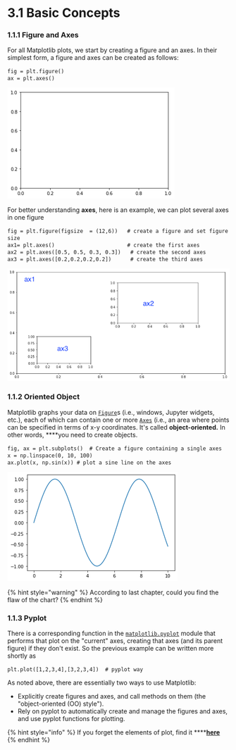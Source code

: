 # 3.1 Basic Concepts

### 1.1.1 Figure and Axes 

For all Matplotlib plots, we start by creating a figure and an axes. In their simplest form, a figure and axes can be created as follows:

```text
fig = plt.figure()
ax = plt.axes()
```

![Figure 1.1.1a  Blank Figure](../.gitbook/assets/blank-figure.png)

For better understanding **axes**, here is an example, we can plot several axes in one figure

```text
fig = plt.figure(figsize  = (12,6))   # create a figure and set figure size
ax1= plt.axes()                       # create the first axes
ax2 = plt.axes([0.5, 0.5, 0.3, 0.3])   # create the second axes   
ax3 = plt.axes([0.2,0.2,0.2,0.2])      # create the third axes
```

![Figure 1.1.1b Axes](../.gitbook/assets/axes.png)

### 1.1.2 Oriented Object 

Matplotlib graphs your data on [`Figure`](https://matplotlib.org/api/_as_gen/matplotlib.figure.Figure.html#matplotlib.figure.Figure)s \(i.e., windows, Jupyter widgets, etc.\), each of which can contain one or more [`Axes`](https://matplotlib.org/api/axes_api.html#matplotlib.axes.Axes) \(i.e., an area where points can be specified in terms of x-y coordinates. It's called **object-oriented.**  In other words, ****you need to create objects.



```text
fig, ax = plt.subplots()  # Create a figure containing a single axes
x = np.linspace(0, 10, 100)
ax.plot(x, np.sin(x)) # plot a sine line on the axes
```

![Figure 1.1.2 Simple Oriented Object way](../.gitbook/assets/oo-simple-plot.png)

{% hint style="warning" %}
According to last chapter,   could you find the flaw of the chart?
{% endhint %}

### 1.1.3 Pyplot 

There is a corresponding function in the [`matplotlib.pyplot`](https://matplotlib.org/api/_as_gen/matplotlib.pyplot.html#module-matplotlib.pyplot) module that performs that plot on the "current" axes, creating that axes \(and its parent figure\) if they don't exist. So the previous example can be written more shortly as

```text
plt.plot([1,2,3,4],[3,2,3,4])  # pyplot way
```

As noted above, there are essentially two ways to use Matplotlib:

* Explicitly create figures and axes, and call methods on them \(the "object-oriented \(OO\) style"\).
* Rely on pyplot to automatically create and manage the figures and axes, and use pyplot functions for plotting.

{% hint style="info" %}
If you forget the elements of plot, find it ****[**here**](https://app.gitbook.com/@ivy-wang/s/crash-visulisation/~/drafts/-MBLFg0lOJc2yNX6jGoq/visualisation-in-python/matplotlib#parts-of-figure)
{% endhint %}



